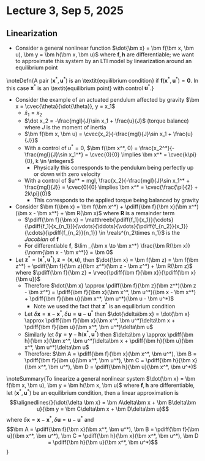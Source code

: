 # Lecture 3, Sep 5, 2025

## Linearization

* Consider a general nonlinear function $\dot{\bm x} = \bm f(\bm x, \bm u), \bm y = \bm h(\bm x, \bm u)$ where $\bm f, \bm h$ are differentiable; we want to approximate this system by an LTI model by linearization around an equilibrium point

\noteDefn{A pair $(\bm x^*, \bm u^*)$ is an \textit{equilibrium condition} if $\bm f(\bm x^*, \bm u^*) = \bm 0$. In this case $\bm x^*$ is an \textit{equilibrium point} with control $\bm u^*$.}

* Consider the example of an actuated pendulum affected by gravity $\bm x = \cvec{\theta}{\dot{\theta}}, y = x_1$
	* $\dot x_1 = x_2$
	* $\dot x_2 = -\frac{mgl}{J}\sin x_1 + \frac{u}{J}$ (torque balance) where $J$ is the moment of inertia
	* $\bm f(\bm x, \bm u) = \cvec{x_2}{-\frac{mgl}{J}\sin x_1 + \frac{u}{J}}$
	* With a control of $u^* = 0$, $\bm f(\bm x^*, 0) = \frac{x_2^*}{-\frac{mgl}{J}\sin x_1^*} = \cvec{0}{0} \implies \bm x^* = \cvec{k\pi}{0}, k \in \integers$
		* Physically this corresponds to the pendulum being perfectly up or down with zero velocity
	* With a control of $u^* = mgl, \frac{x_2}{-\frac{mgl}{J}\sin x_1^* + \frac{mgl}{J}} = \cvec{0}{0} \implies \bm x^* = \cvec{\frac{\pi}{2} + 2k\pi}{0}$
		* This corresponds to the applied torque being balanced by gravity
* Consider $\bm f(\bm x) = \bm f(\bm x^*) + \pdiff{\bm f}{\bm x}(\bm x^*)(\bm x - \bm x^*) + \bm R(\bm x)$ where $\bm R$ is a remainder term
	* $\pdiff{\bm f}{\bm x} = \matthreeb{\pdiff{f_1}{x_1}}{\cdots}{\pdiff{f_1}{x_{n_1}}}{\vdots}{\ddots}{\vdots}{\pdiff{f_{n_2}}{x_1}}{\cdots}{\pdiff{f_{n_2}}{n_1}} \in \reals^{n_2\times n_1}$ is the *Jacobian* of $\bm f$
	* For differentiable $\bm f$, $\lim _{\bm x \to \bm x^*} \frac{\bm R(\bm x)}{\norm{\bm x - \bm x^*}} = \bm 0$
* Let $\bm z^* = (\bm x^*, \bm u^*), \bm z = (\bm x, \bm u)$, then $\dot{\bm x} = \bm f(\bm z) = \bm f(\bm z^*) + \pdiff{\bm f}{\bm z}(\bm z^*)(\bm z - \bm z^*) + \bm R(\bm z)$ where $\pdiff{\bm f}{\bm z} = \rvec{\pdiff{\bm f}{\bm x}}{\pdiff{\bm x}{\bm u}}$
	* Therefore $\dot{\bm x} \approx \pdiff{\bm f}{\bm z}(\bm z^*)(\bm z - \bm z^*) = \pdiff{\bm f}{\bm x}(\bm x^*, \bm u^*)(\bm x - \bm x^*) + \pdiff{\bm f}{\bm u}(\bm x^*, \bm u^*)(\bm u - \bm u^*)$
		* Note we used the fact that $\bm z^*$ is an equilibrium condition
	* Let $\delta\bm x = \bm x - \bm x^*, \delta\bm u = \bm u - \bm u^*$ then $\dot{\delta\bm x} = \dot{\bm x} \approx \pdiff{\bm f}{\bm x}(\bm x^*, \bm u^*)\delta\bm x + \pdiff{\bm f}{\bm u}(\bm x^*, \bm u^*)\delta\bm u$
	* Similarly let $\delta\bm y = \bm y - \bm h(\bm x^*, \bm u^*)$ then $\delta\bm y \approx \pdiff{\bm h}{\bm x}(\bm x^*, \bm u^*)\delta\bm x + \pdiff{\bm h}{\bm u}(\bm x^*, \bm u^*)\delta\bm u$
	* Therefore: $\bm A = \pdiff{\bm f}{\bm x}(\bm x^*, \bm u^*), \bm B = \pdiff{\bm f}{\bm u}(\bm x^*, \bm u^*), \bm C = \pdiff{\bm h}{\bm x}(\bm x^*, \bm u^*), \bm D = \pdiff{\bm h}{\bm u}(\bm x^*, \bm u^*)$

\noteSummary{To linearize a general nonlinear system $\dot{\bm x} = \bm f(\bm x, \bm u), \bm y = \bm h(\bm x, \bm u)$ where $\bm f, \bm h$ are differentiable, let $(\bm x^*, \bm u^*)$ be an equilibrium condition, then a linear approximation is $$\alignedlines{}{\dot{\delta \bm x} = \bm A\delta\bm x + \bm B\delta\bm u}{\bm y = \bm C\delta\bm x + \bm D\delta\bm u}$$ where $\delta\bm x = \bm x - \bm x^*, \delta\bm u = \bm u - \bm u^*$ and $$\bm A = \pdiff{\bm f}{\bm x}(\bm x^*, \bm u^*), \bm B = \pdiff{\bm f}{\bm u}(\bm x^*, \bm u^*), \bm C = \pdiff{\bm h}{\bm x}(\bm x^*, \bm u^*), \bm D = \pdiff{\bm h}{\bm u}(\bm x^*, \bm u^*)$$}

